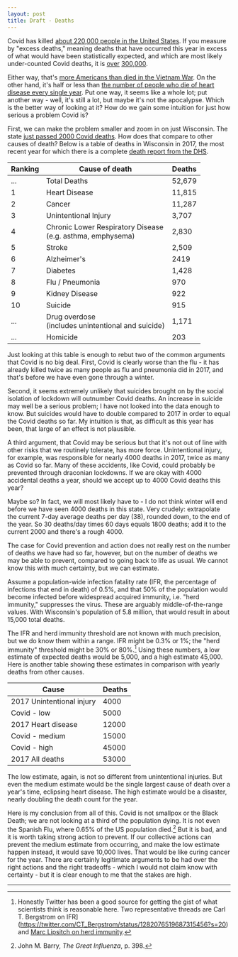 ```yaml
---
layout: post
title: Draft - Deaths
---
```


Covid has killed [about 220,000 people in the United States](https://covidtracking.com/). If you measure by "excess deaths," meaning deaths that have occurred this year in excess of what would have been statistically expected, and which are most likely under-counted Covid deaths, it is [over](https://twitter.com/lymanstoneky/status/1322253419491561473?s=20) [300,000](https://www.cdc.gov/mmwr/volumes/69/wr/mm6942e2.htm).

Either way, that's [more Americans than died in the Vietnam War](https://en.wikipedia.org/wiki/United_States_military_casualties_of_war). On the other hand, it's  half or less than [the number of people who die of heart disease every single year](https://www.cdc.gov/nchs/fastats/leading-causes-of-death.htm). Put one way, it seems like a whole lot; put another way - well, it's still a lot, but maybe it's not the apocalypse. Which is the better way of looking at it? How do we gain some intuition for just how serious a problem Covid is?

First, we can make the problem smaller and zoom in on just Wisconsin. The state [just passed 2000 Covid deaths](https://amp.jsonline.com/story/news/2020/10/31/wisconsin-coronavirus-2-000-covid-19-deaths-new-case-record/6101663002/). How does that compare to other causes of death? Below is a table of deaths in Wisconsin in 2017, the most recent year for which there is a complete [death report from the DHS](https://www.dhs.wisconsin.gov/publications/p01170-19.pdf).

Ranking | Cause of death | Deaths 
--| ---------- | ----------- 
...| Total Deaths | 52,679
1 | Heart Disease | 11,815
2 | Cancer | 11,287
3 | Unintentional Injury | 3,707
4 | Chronic Lower Respiratory Disease<br>(e.g. asthma, emphysema) | 2,830
5 | Stroke | 2,509
6 | Alzheimer's | 2419
7 | Diabetes | 1,428
8 | Flu / Pneumonia | 970
9 | Kidney Disease | 922
10 | Suicide | 915
...| Drug overdose<br>(includes unintentional and suicide) | 1,171
...| Homicide | 203

Just looking at this table is enough to rebut two of the common arguments that Covid is no big deal. First, Covid is clearly worse than the flu - it has already killed twice as many people as flu and pneumonia did in 2017, and that's before we have even gone through a winter.

Second, it seems extremely unlikely that suicides brought on by the social isolation of lockdown will outnumber Covid deaths. An increase in suicide may well be a serious problem; I have not looked into the data enough to know. But suicides would have to double compared to 2017 in order to equal the Covid deaths so far. My intuition is that, as difficult as this year has been, that large of an effect is not plausible.

A third argument, that Covid may be serious but that it's not out of line with other risks that we routinely tolerate, has more force. Unintentional injury, for example, was responsible for nearly 4000 deaths in 2017, twice as many as Covid so far. Many of these accidents, like Covid, could probably be prevented through draconian lockdowns. If we are okay with 4000 accidental deaths a year, should we accept up to 4000 Covid deaths this year?

Maybe so? In fact, we will most likely have to - I do not think winter will end before we have seen 4000 deaths in this state. Very crudely: extrapolate the current 7-day average deaths per day (38), rounded down, to the end of the year. So 30 deaths/day times 60 days equals 1800 deaths; add it to the current 2000 and there's a rough 4000.

The case for Covid prevention and action does not really rest on the number of deaths we have had so far, however, but on the number of deaths we may be able to prevent, compared to going back to life as usual. We cannot know this with much certainty, but we can estimate.

Assume a population-wide infection fatality rate (IFR, the percentage of infections that end in death) of 0.5%, and that 50% of the population would become infected before widespread acquired immunity, i.e. "herd immunity," suppresses the virus. These are arguably middle-of-the-range values. With Wisconsin's population of 5.8 million, that would result in about 15,000 total deaths.

The IFR and herd immunity threshold are not known with much precision, but we do know them within a range. IFR might be 0.3% or 1%; the "herd immunity" threshold might be 30% or 80%.[^IFR] Using these numbers, a low estimate of expected deaths would be 5,000, and a high estimate 45,000. Here is another table showing these estimates in comparison with yearly deaths from other causes.

Cause | Deaths
----- | -----
2017 Unintentional injury | 4000
Covid - low | 5000
2017 Heart disease | 12000
Covid - medium | 15000
Covid - high | 45000
2017 All deaths | 53000

The low estimate, again, is not so different from unintentional injuries. But even the medium estimate would be the single largest cause of death over a year's time, eclipsing heart disease. The high estimate would be a disaster, nearly doubling the death count for the year. 

Here is my conclusion from all of this. Covid is not smallpox or the Black Death; we are not looking at a third of the population dying. It is not even the Spanish Flu, where 0.65% of the US population died.[^Barry] But it is bad, and it is worth taking strong action to prevent. If our collective actions can prevent the medium estimate from occurring, and make the low estimate happen instead, it would save 10,000 lives. That would be like curing cancer for the year. There are certainly legitimate arguments to be had over the right actions and the right tradeoffs - which I would not claim know with certainty - but it is clear enough to me that the stakes are high.

----

[^IFR]: Honestly Twitter has been a good source for getting the gist of what scientists think is reasonable here. Two representative threads are Carl T. Bergstrom on IFR](https://twitter.com/CT_Bergstrom/status/1282076519687315456?s=20) and [Marc Lipsitch on herd immunity](https://twitter.com/mlipsitch/status/1258827506930667523?s=20).

[^Barry]: John M. Barry, *The Great Influenza*, p. 398.
